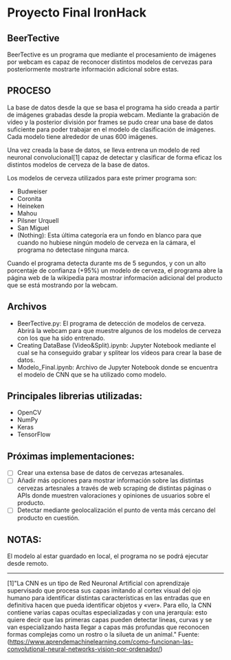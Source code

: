 # Proyecto Final IronHack 
## BeerTective

BeerTective es un programa que mediante el procesamiento de imágenes por webcam es capaz de reconocer distintos modelos de cervezas para posteriormente mostrarte información adicional sobre estas. 

## PROCESO
La base de datos desde la que se basa el programa ha sido creada a partir de imágenes grabadas desde la propia webcam.
Mediante la grabación de vídeo y la posterior división por frames se pudo crear una base de datos suficiente para poder trabajar en el modelo de clasificación de imágenes. Cada modelo tiene alrededor de unas 600 imágenes.

Una vez creada la base de datos, se lleva entrena un modelo de red neuronal convolucional[1] capaz de detectar y clasificar de forma eficaz los distintos modelos de cerveza de la base de datos.

Los modelos de cerveza utilizados para este primer programa son:
- Budweiser
- Coronita
- Heineken
- Mahou
- Pilsner Urquell
- San Miguel
- (Nothing): Esta última categoría era un fondo en blanco para que cuando no hubiese ningún modelo de cerveza en la cámara, el programa no detectase ninguna marca.

Cuando el programa detecta durante ms de 5 segundos, y con un alto porcentaje de confianza (+95%) un modelo de cerveza, el programa abre la página web de la wikipedia para mostrar información adicional del producto que se está mostrando por la webcam.

## Archivos

- BeerTective.py: El programa de detección de modelos de cerveza. Abrirá la webcam para que muestre algunos de los modelos de cerveza con los que ha sido entrenado.
- Creating DataBase (Video&Split).ipynb: Jupyter Notebook mediante el cual se ha conseguido grabar y splitear los vídeos para crear la base de datos.
- Modelo_Final.ipynb: Archivo de Jupyter Notebook donde se encuentra el modelo de CNN que se ha utilizado como modelo.

## Principales librerias utilizadas:

- OpenCV
- NumPy
- Keras
- TensorFlow


## Próximas implementaciones:

- [ ] Crear una extensa base de datos de cervezas artesanales.
- [ ] Añadir más opciones para mostrar información sobre las distintas cervezas artesnales a través de web scraping de distintas páginas o APIs donde muestren valoraciones y opiniones de usuarios sobre el producto.
- [ ] Detectar mediante geolocalización el punto de venta más cercano del producto en cuestión.

## NOTAS:

El modelo al estar guardado en local, el programa no se podrá ejecutar desde remoto.

---------------------------------------------------------


[1]"La CNN es un tipo de Red Neuronal Artificial con aprendizaje supervisado que procesa sus capas imitando al cortex visual del ojo humano para identificar distintas características en las entradas que en definitiva hacen que pueda identificar objetos y «ver». Para ello, la CNN contiene varias capas ocultas especializadas y con una jerarquía: esto quiere decir que las primeras capas pueden detectar lineas, curvas y se van especializando hasta llegar a capas más profundas que reconocen formas complejas como un rostro o la silueta de un animal." Fuente: (https://www.aprendemachinelearning.com/como-funcionan-las-convolutional-neural-networks-vision-por-ordenador/)
